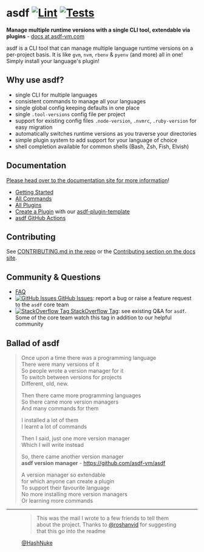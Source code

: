 # asdf [![Lint](https://github.com/asdf-vm/asdf/actions/workflows/lint.yml/badge.svg)](https://github.com/asdf-vm/asdf/actions/workflows/lint.yml) [![Tests](https://github.com/asdf-vm/asdf/actions/workflows/tests.yml/badge.svg)](https://github.com/asdf-vm/asdf/actions/workflows/tests.yml)

**Manage multiple runtime versions with a single CLI tool, extendable via plugins** - [docs at asdf-vm.com](https://asdf-vm.com/)

asdf is a CLI tool that can manage multiple language runtime versions on a per-project basis. It is like `gvm`, `nvm`, `rbenv` & `pyenv` (and more) all in one! Simply install your language's plugin!

## Why use asdf?

- single CLI for multiple languages
- consistent commands to manage all your languages
- single global config keeping defaults in one place
- single `.tool-versions` config file per project
- support for existing config files `.node-version`, `.nvmrc`, `.ruby-version` for easy migration
- automatically switches runtime versions as you traverse your directories
- simple plugin system to add support for your language of choice
- shell completion available for common shells (Bash, Zsh, Fish, Elvish)

## Documentation

[Please head over to the documentation site for more information](https://asdf-vm.com/)!

- [Getting Started](https://asdf-vm.com/guide/getting-started.html)
- [All Commands](https://asdf-vm.com/manage/commands.html)
- [All Plugins](https://github.com/asdf-vm/asdf-plugins)
- [Create a Plugin](https://asdf-vm.com/plugins/create.html) with our [asdf-plugin-template](https://github.com/asdf-vm/asdf-plugin-template)
- [asdf GitHub Actions](https://github.com/asdf-vm/actions)

## Contributing

See [CONTRIBUTING.md in the repo](https://github.com/asdf-vm/asdf/blob/master/CONTRIBUTING.md) or the [Contributing section on the docs site](http://asdf-vm.com/contribute/core.html#initial-setup).

## Community & Questions

- [FAQ](https://asdf-vm.com/learn-more/faq.html)
- [![GitHub Issues](https://icongr.am/simple/github.svg?color=808080&size=16) GitHub Issues](https://github.com/asdf-vm/asdf/issues): report a bug or raise a feature request to the `asdf` core team
- [![StackOverflow Tag](https://icongr.am/fontawesome/stack-overflow.svg?size=16&color=808080) StackOverflow Tag](https://stackoverflow.com/questions/tagged/asdf-vm): see existing Q&A for `asdf`. Some of the core team watch this tag in addition to our helpful community

## Ballad of asdf

> Once upon a time there was a programming language<br/>
> There were many versions of it<br/>
> So people wrote a version manager for it<br/>
> To switch between versions for projects<br/>
> Different, old, new.
> 
> Then there came more programming languages<br/>
> So there came more version managers<br/>
> And many commands for them
> 
> I installed a lot of them<br/>
> I learnt a lot of commands
> 
> Then I said, just one more version manager<br/>
> Which I will write instead
> 
> So, there came another version manager<br/>
> **asdf version manager** - <https://github.com/asdf-vm/asdf>
> 
> A version manager so extendable<br/>
> for which anyone can create a plugin<br/>
> To support their favourite language<br/>
> No more installing more version managers<br/>
> Or learning more commands

---

<figure>
  <blockquote>
  This was the mail I wrote to a few friends to tell them about the project. Thanks to <a href="https://twitter.com/roshanvid" target="_blank" rel="noreferrer">@roshanvid</a> for suggesting that this go into the readme
  </blockquote>
  <figcaption>
    <a href="https://github.com/HashNuke" target="_blank" rel="noreferrer">@HashNuke</a>
  </figcaption>
</figure>
